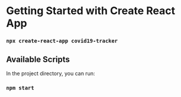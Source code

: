 # Getting Started with Create React App

### `npx create-react-app covid19-tracker`

## Available Scripts

In the project directory, you can run:

### `npm start`
